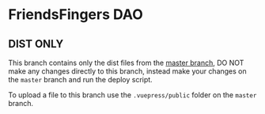 # FriendsFingers DAO

## DIST ONLY
This branch contains only the dist files from the [master branch](https://github.com/FriendsFingers/app.friendsfingers.com/tree/master), DO NOT make any changes directly to this branch, instead make your changes on the `master` branch and run the deploy script.

To upload a file to this branch use the `.vuepress/public` folder on the `master` branch.
